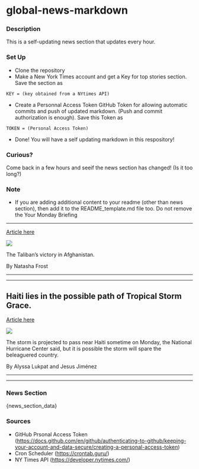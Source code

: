 # global-news-markdown

### Description 
This is a self-updating news section that updates every hour.

### Set Up 
* Clone the repository
* Make a New York Times account and get a Key for top stories section. Save the section as 
 ```
 KEY = (key obtained from a NYtimes API)
 ```
*  Create a Personnal Access Token GitHub Token for allowing automatic commits and push of updated markdown. (Push and commit authorization is enough). Save this Token as 
```
TOKEN = (Personal Access Token)
```
* Done! You will have a self updating markdown in this respository!

### Curious?
Come back in a few hours and seeif the news section has changed! (Is it too long?)

### Note
* If you are adding additional content to your readme (other than news section), then add it to the README_template.md file too. Do not remove the Your Monday Briefing
--------------------

[Article here](https://www.nytimes.com/2021/08/15/briefing/taliban-haiti-earthquake.html)

[![](https://static01.nyt.com/images/2021/08/16/us/16ambriefing-europe-nl-promo/16ambriefing-europe-nl-lede-superJumbo.jpg)](https://www.nytimes.com/2021/08/15/briefing/taliban-haiti-earthquake.html)

The Taliban’s victory in Afghanistan.

By Natasha Frost

* * *

* * *

Haiti lies in the possible path of Tropical Storm Grace.
--------------------------------------------------------

[Article here](https://www.nytimes.com/2021/08/14/world/americas/tropical-storm-grace-haiti.html)

[![](https://static01.nyt.com/images/2021/08/14/world/14haiti-earthquake-live-tropical-storm-grace/14haiti-earthquake-live-tropical-storm-grace-superJumbo.jpg)](https://www.nytimes.com/2021/08/14/world/americas/tropical-storm-grace-haiti.html)

The storm is projected to pass near Haiti sometime on Monday, the National Hurricane Center said, but it is possible the storm will spare the beleaguered country.

By Alyssa Lukpat and Jesus Jiménez

* * *

* * *

### News Section 
{news_section_data}


### Sources 
* GitHub Prsonal Access Token (https://docs.github.com/en/github/authenticating-to-github/keeping-your-account-and-data-secure/creating-a-personal-access-token)
* Cron Scheduler (https://crontab.guru/)
* NY Times API (https://developer.nytimes.com/)
